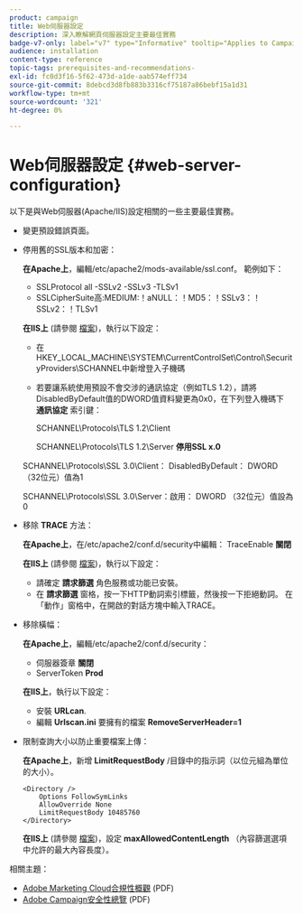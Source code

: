 ```yaml
---
product: campaign
title: Web伺服器設定
description: 深入瞭解網頁伺服器設定主要最佳實務
badge-v7-only: label="v7" type="Informative" tooltip="Applies to Campaign Classic v7 only"
audience: installation
content-type: reference
topic-tags: prerequisites-and-recommendations-
exl-id: fc0d3f16-5f62-473d-a1de-aab574eff734
source-git-commit: 8debcd3d8fb883b3316cf75187a86bebf15a1d31
workflow-type: tm+mt
source-wordcount: '321'
ht-degree: 0%

---
```


# Web伺服器設定 {#web-server-configuration}



以下是與Web伺服器(Apache/IIS)設定相關的一些主要最佳實務。

* 變更預設錯誤頁面。

* 停用舊的SSL版本和加密：

   **在Apache上**，編輯/etc/apache2/mods-available/ssl.conf。 範例如下：

   * SSLProtocol all -SSLv2 -SSLv3 -TLSv1
   * SSLCipherSuite高:MEDIUM:！aNULL：！MD5：！SSLv3：！SSLv2：！TLSv1

   **在IIS上** (請參閱 [檔案](https://support.microsoft.com/en-us/kb/245030))，執行以下設定：

   * 在HKEY_LOCAL_MACHINE\SYSTEM\CurrentControlSet\Control\SecurityProviders\SCHANNEL中新增登入子機碼
   * 若要讓系統使用預設不會交涉的通訊協定（例如TLS 1.2），請將DisabledByDefault值的DWORD值資料變更為0x0，在下列登入機碼下 **通訊協定** 索引鍵：

      SCHANNEL\Protocols\TLS 1.2\Client

      SCHANNEL\Protocols\TLS 1.2\Server
   **停用SSL x.0**

   SCHANNEL\Protocols\SSL 3.0\Client： DisabledByDefault： DWORD （32位元）值為1

   SCHANNEL\Protocols\SSL 3.0\Server：啟用： DWORD （32位元）值設為0

* 移除 **TRACE** 方法：

   **在Apache上**，在/etc/apache2/conf.d/security中編輯： TraceEnable **關閉**

   **在IIS上** (請參閱 [檔案](https://www.iis.net/configreference/system.webserver/security/requestfiltering/verbs))，執行以下設定：

   * 請確定 **請求篩選** 角色服務或功能已安裝。
   * 在 **請求篩選** 窗格，按一下HTTP動詞索引標籤，然後按一下拒絕動詞。 在「動作」窗格中，在開啟的對話方塊中輸入TRACE。

* 移除橫幅：

   **在Apache上**，編輯/etc/apache2/conf.d/security：

   * 伺服器簽章 **關閉**
   * ServerToken **Prod**

   **在IIS上**，執行以下設定：

   * 安裝 **URLcan**.
   * 編輯 **Urlscan.ini** 要擁有的檔案 **RemoveServerHeader=1**


* 限制查詢大小以防止重要檔案上傳：

   **在Apache上**，新增 **LimitRequestBody** /目錄中的指示詞（以位元組為單位的大小）。

   ```
   <Directory />
       Options FollowSymLinks
       AllowOverride None
       LimitRequestBody 10485760
   </Directory>
   ```

   **在IIS上** (請參閱 [檔案](https://www.iis.net/configreference/system.webserver/security/requestfiltering/requestlimits))，設定 **maxAllowedContentLength** （內容篩選選項中允許的最大內容長度）。

相關主題：

* [Adobe Marketing Cloud合規性概觀](https://experienceleague.adobe.com/docs/core-services/assets/Adobe-Marketing-Cloud-Privacy-and-Security-Overview.pdf) (PDF)
* [Adobe Campaign安全性總覽](https://www.adobe.com/content/dam/cc/en/security/pdfs/ADB-CampaignSecurity-WP.pdf) (PDF)
